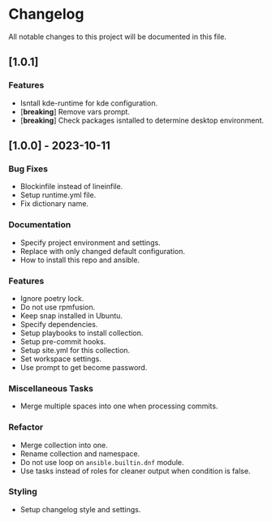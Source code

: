 # Changelog

All notable changes to this project will be documented in this file.

## [1.0.1]

### Features

- Isntall kde-runtime for kde configuration.
- [**breaking**] Remove vars prompt.
- [**breaking**] Check packages isntalled to determine desktop environment.

## [1.0.0] - 2023-10-11

### Bug Fixes

- Blockinfile instead of lineinfile.
- Setup runtime.yml file.
- Fix dictionary name.

### Documentation

- Specify project environment and settings.
- Replace with only changed default configuration.
- How to install this repo and ansible.

### Features

- Ignore poetry lock.
- Do not use rpmfusion.
- Keep snap installed in Ubuntu.
- Specify dependencies.
- Setup playbooks to install collection.
- Setup pre-commit hooks.
- Setup site.yml for this collection.
- Set workspace settings.
- Use prompt to get become password.

### Miscellaneous Tasks

- Merge multiple spaces into one when processing commits.

### Refactor

- Merge collection into one.
- Rename collection and namespace.
- Do not use loop on `ansible.builtin.dnf` module.
- Use tasks instead of roles for cleaner output when condition is false.

### Styling

- Setup changelog style and settings.

<!-- generated by git-cliff -->
